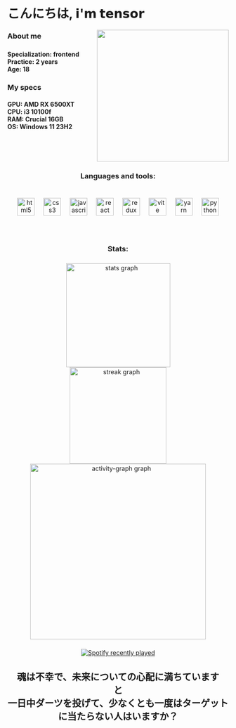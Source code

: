 # こんにちは, 𝗶'𝗺 𝘁𝗲𝗻𝘀𝗼𝗿
<img align="right" height="300" src="https://i.pinimg.com/originals/bd/56/5d/bd565dcc0a556add0b0a0ed6b26d686e.gif"  />

###
  

###

<h3 align="left">About me</h3>

###

<h4 align="left">Specialization: frontend<br>Practice: 2 years<br>Age: 18</h4>

###
<h3 align="left">My specs</h3>
<h4 align="left">GPU: AMD RX 6500XT<br>CPU: i3 10100f<br>RAM: Crucial 16GB<br>OS: Windows 11 23H2
<br clear="both">

<h3 align="center">Languages and tools:</h3>

###

<br clear="both">

<div align="center">
  <img src="https://cdn.simpleicons.org/html5/E34F26" height="40" alt="html5 logo"  />
  <img width="12" />
  <img src="https://cdn.simpleicons.org/css3/1572B6" height="40" alt="css3 logo"  />
  <img width="12" />
  <img src="https://cdn.jsdelivr.net/gh/devicons/devicon/icons/javascript/javascript-original.svg" height="40" alt="javascript logo"  />
  <img width="12" />
  <img src="https://cdn.simpleicons.org/react/61DAFB" height="40" alt="react logo"  />
  <img width="12" />
  <img src="https://cdn.simpleicons.org/redux/764ABC" height="40" alt="redux logo"  />
  <img width="12" />
  <img src="https://cdn.simpleicons.org/vite/646CFF" height="40" alt="vite logo"  />
  <img width="12" />
  <img src="https://cdn.simpleicons.org/yarn/2C8EBB" height="40" alt="yarn logo"  />
  <img width="12" />
  <img src="https://cdn.simpleicons.org/python/3776AB" height="40" alt="python logo"  />
</div>

###

<br clear="both">

<h3 align="center">Stats:</h3>

###

<div align="center">
  <img src="https://github-readme-stats.vercel.app/api?username=tensor27&hide_title=true&hide_rank=false&show_icons=true&include_all_commits=true&count_private=true&disable_animations=false&theme=buefy&locale=en&hide_border=true&order=1&custom_title=tensor's%20stats:" height="237" alt="stats graph" /> <br>
  <img src="https://streak-stats.demolab.com?user=tensor27&locale=en&mode=daily&theme=buefy&hide_border=true&border_radius=22&order=3" height="220" alt="streak graph" /> <br>
  <img src="https://github-readme-activity-graph.vercel.app/graph?username=tensor27&area=true&hide_border=true&hide_title=false&radius=22&theme=github-light&line=ff3763&point=7957d5&title_color=7957d5&area_color=7957d5&custom_title=Contribution%20Graph" height="400" alt="activity-graph graph"  />
</div>

###

<div align="center">
  <a href="https://open.spotify.com/user/31ihmpdy2nitrpykbjsktvkooqqq">
    <img src="https://spotify-recently-played-readme.vercel.app/api?user=31ihmpdy2nitrpykbjsktvkooqqq&count=5&unique=false" alt="Spotify recently played"  />
  </a>
</div>

###

<h2 align="center">魂は不幸で、未来についての心配に満ちています<br>と<br>一日中ダーツを投げて、少なくとも一度はターゲットに当たらない人はいますか？</h2>

###
